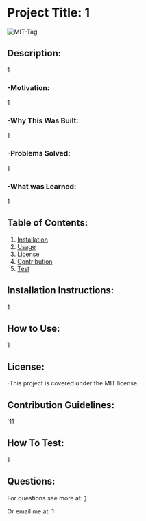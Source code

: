 # Project Title: 1
![MIT-Tag](https://shields.io/badge/license-MIT-green) 

## Description: 
 1

### -Motivation: 
1
### -Why This Was Built: 
1
### -Problems Solved: 
1
### -What was Learned: 
1



## Table of Contents:
1. [Installation](#install) 
2. [Usage](#usage) 
3. [License](#license) 
4. [Contribution](#contribution) 
5. [Test](#test) 
## Installation Instructions: <a name="install"></a> 
1

## How to Use: <a name="usage"></a> 
 1

## License: <a name="license"></a> 
 -This project is covered under the MIT license.

## Contribution Guidelines: <a name="contribution"></a> 
 `11

## How To Test: <a name="test"></a> 
 1

## Questions: <a name="username"></a> 
For questions see more at: 
 [1](https://github.com/1)

Or email me at: 1